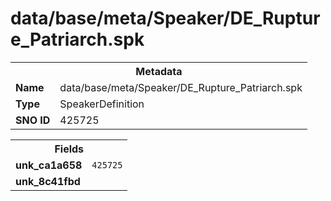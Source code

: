 <h1>data/base/meta/Speaker/DE_Rupture_Patriarch.spk</h1><table><tr><th colspan="100%">Metadata</th></tr><tr><td><b>Name</b></td><td>data/base/meta/Speaker/DE_Rupture_Patriarch.spk</td></tr><tr><td><b>Type</b></td><td>SpeakerDefinition</td></tr><tr><td><b>SNO ID</b></td><td>425725</td></tr></table>

<table><tr><th colspan="100%">Fields</th></tr><tr><td><b>unk_ca1a658</b></td><td><code>425725</code></td></tr><tr><td><b>unk_8c41fbd</b></td><td></td></tr></table>

